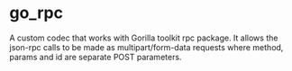 go_rpc
======

A custom codec that works with Gorilla toolkit rpc package.
It allows the json-rpc calls to be made as multipart/form-data requests where method, params and id are separate POST parameters.
